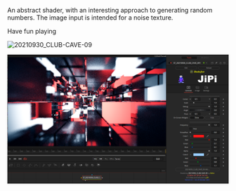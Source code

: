 <!-- +++ DO NOT REMOVE THIS COMMENT +++ DO NOT ADD OR EDIT ANY TEXT BEFORE THIS LINE +++ IT WOULD BE A REALLY BAD IDEA +++ -->

An abstract shader, with an interesting approach to generating random numbers. The image input is intended for a noise texture.

Have fun playing

![20210930_CLUB-CAVE-09](https://user-images.githubusercontent.com/78935215/136195940-27b6d480-b0bf-479c-95be-dfa31060eba9.gif)


[![20210930_CLUB-CAVE-09](ClubCave09.png)](20210930_CLUB-CAVE-09.fuse)

<!-- +++ DO NOT REMOVE THIS COMMENT +++ DO NOT EDIT ANY TEXT THAT COMES AFTER THIS LINE +++ TRUST ME: JUST DON'T DO IT +++ -->
